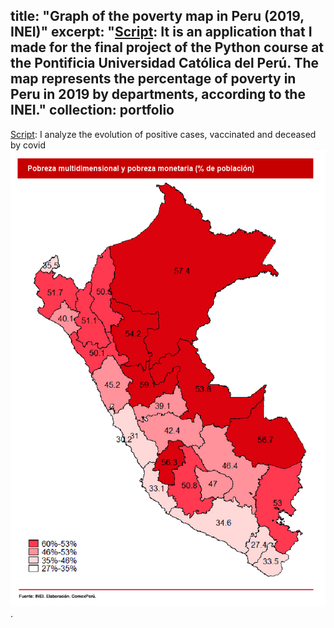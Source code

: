 title: "Graph of the poverty map in Peru (2019, INEI)"
excerpt: "[Script](https://github.com/AndreIIUX/Python_PUCP): It is an application that I made for the final project of the Python course at the Pontificia Universidad Católica del Perú. The map represents the percentage of poverty in Peru in 2019 by departments, according to the INEI."
collection: portfolio
---
[Script](https://github.com/AndreIIUX/Python_PUCP): I analyze the evolution of positive cases, vaccinated and deceased by covid 
<br/><img src='/images/pobreza.jpg'>.